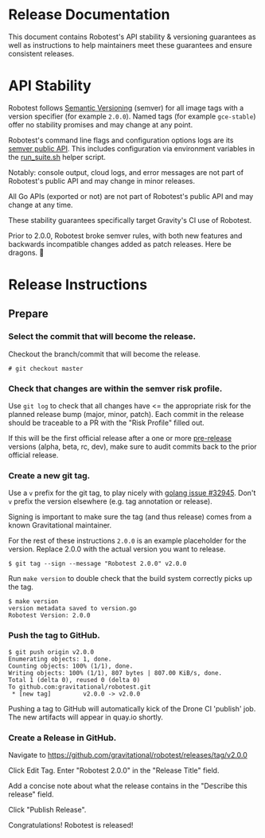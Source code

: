 # Release Documentation

This document contains Robotest's API stability & versioning guarantees
as well as instructions to help maintainers meet these guarantees and
ensure consistent releases.

# API Stability
Robotest follows [Semantic Versioning](https://semver.org/spec/v2.0.0.html)
(semver) for all image tags with a version specifier (for example `2.0.0`).
Named tags (for example `gce-stable`) offer no stability promises and may
change at any point.

Robotest's command line flags and configuration options logs are
its [semver public API](https://semver.org/spec/v2.0.0.html#spec-item-1).
This includes configuration via environment variables in the
[run_suite.sh](./docker/suite/run_suite.sh) helper script.

Notably: console output, cloud logs, and error messages are not part of
Robotest's public API and may change in minor releases.

All Go APIs (exported or not) are not part of Robotest's public API and may
change at any time.

These stability guarantees specifically target Gravity's CI use of Robotest.

Prior to 2.0.0, Robotest broke semver rules, with both new features and
backwards incompatible changes added as patch releases.  Here be dragons. :dragon:

# Release Instructions

## Prepare

### Select the commit that will become the release.

Checkout the branch/commit that will become the release.

```
# git checkout master
```

### Check that changes are within the semver risk profile.

Use `git log` to check that all changes have <= the appropriate risk for the
planned release bump (major, minor, patch). Each commit in the release should
be traceable to a PR with the "Risk Profile" filled out.

If this will be the first official release after a one or more
[pre-release](https://semver.org/spec/v2.0.0.html#spec-item-9) versions (alpha,
beta, rc, dev), make sure to audit commits back to the prior official
release.

### Create a new git tag.

Use a `v` prefix for the git tag, to play nicely with
[golang issue #32945](https://github.com/golang/go/issues/32945). Don't `v`
prefix the version elsewhere (e.g. tag annotation or release).

Signing is important to make sure the tag (and thus
release) comes from a known Gravitational maintainer.

For the rest of these instructions `2.0.0` is an example placeholder for
the version.  Replace 2.0.0 with the actual version you want to release.

```
$ git tag --sign --message "Robotest 2.0.0" v2.0.0
```

Run `make version` to double check that the build system correctly picks up
the tag.

```
$ make version
version metadata saved to version.go
Robotest Version: 2.0.0
```

### Push the tag to GitHub.

```
$ git push origin v2.0.0
Enumerating objects: 1, done.
Counting objects: 100% (1/1), done.
Writing objects: 100% (1/1), 807 bytes | 807.00 KiB/s, done.
Total 1 (delta 0), reused 0 (delta 0)
To github.com:gravitational/robotest.git
 * [new tag]         v2.0.0 -> v2.0.0
```

Pushing a tag to GitHub  will automatically kick of the Drone CI 'publish' job.
The new artifacts will appear in quay.io shortly.

### Create a Release in GitHub.

Navigate to https://github.com/gravitational/robotest/releases/tag/v2.0.0

Click Edit Tag. Enter "Robotest 2.0.0" in the "Release Title" field.

Add a concise note about what the release contains in the "Describe this
release" field.

Click "Publish Release".

Congratulations! Robotest is released!
